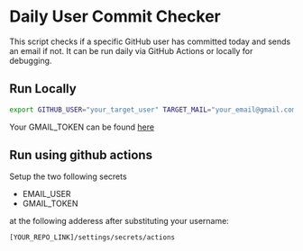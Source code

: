 


# Daily User Commit Checker

This script checks if a specific GitHub user has committed today and sends an email if not. It can be run daily via GitHub Actions or locally for debugging.

## Run Locally

```bash
export GITHUB_USER="your_target_user" TARGET_MAIL="your_email@gmail.com" GMAIL_TOKEN="your_gmail_app_password_or_oauth_token" && ./send_mail_if_no_commit.sh
```

Your GMAIL_TOKEN can be found [here](https://myaccount.google.com/apppasswords)

## Run using github actions

Setup the two following secrets 
- EMAIL_USER
- GMAIL_TOKEN

at the following adderess after substituting your username: 
```
[YOUR_REPO_LINK]/settings/secrets/actions
```
